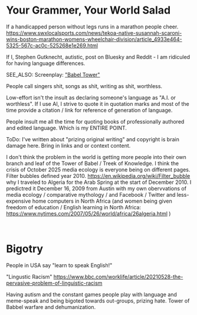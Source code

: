 # Your Grammer, Your World Salad

If a handicapped person without legs runs in a marathon people cheer.     
https://www.swxlocalsports.com/news/tekoa-native-susannah-scaroni-wins-boston-marathon-womens-wheelchair-division/article_4933e464-5325-567c-ac0c-525268e1e269.html


If I, Stephen Gutknecht, autistic, post on Bluesky and Reddit - I am ridiculed for having language differences.

SEE_ALSO: Screenplay: ["Babel Tower"](../Fiction_Within/Babel_Tower.md)

People call singers shit, songs as shit, writing as shit, worthless.

Low-effort isn't the insult as declaring someone's language as "A.I. or worthless". If I use AI, I strive to quote it in quotation marks and most of the time provide a citation / link for reference of generation of language.

People insult me all the time for quoting books of professionally authored and edited language. Which is my ENTIRE POINT.

ToDo: I've written about "prizing original writing" and copyright is brain damage here. Bring in links and or context content.

I don't think the problem in the world is getting more people into their own branch and leaf of the Tower of Babel / Treek of Knowledge. I think the crisis of October 2025 media ecology is everyone being on different pages. Filter bubbles defined year 2010. https://en.wikipedia.org/wiki/Filter_bubble why I traveled to Algeria for the Arab Spring at the start of December 2010. I predictred it December 16, 2009 from Austin with my own obervvations of media ecology / comparative mythology / and Facebook / Twitter and less-expensive home computers in North Africa (and women being given freedom of education / English learning in North Africa: https://www.nytimes.com/2007/05/26/world/africa/26algeria.html )

&nbsp;

# Bigotry 

People in USA say "learn to speak English!"

"Lingustic Racism" https://www.bbc.com/worklife/article/20210528-the-pervasive-problem-of-linguistic-racism

Having autism and the constant games people play with language and meme-speak and being bigoted towards out-groups, prizing hate. Tower of Babbel warfare and dehumanization.
